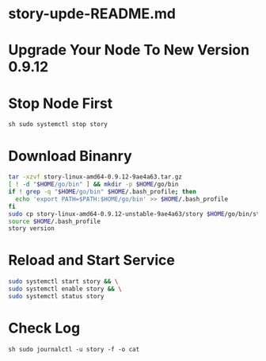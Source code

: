 # story-upde-README.md
# Upgrade Your Node To New Version 0.9.12

# Stop Node First

```sh sudo systemctl stop story ```

# Download Binanry

```sh wget https://story-geth-binaries.s3.us-west-1.amazonaws.com/story-public/story-linux-amd64-0.9.12-9ae4a63.tar.gz
tar -xzvf story-linux-amd64-0.9.12-9ae4a63.tar.gz
[ ! -d "$HOME/go/bin" ] && mkdir -p $HOME/go/bin
if ! grep -q "$HOME/go/bin" $HOME/.bash_profile; then
  echo 'export PATH=$PATH:$HOME/go/bin' >> $HOME/.bash_profile
fi
sudo cp story-linux-amd64-0.9.12-unstable-9ae4a63/story $HOME/go/bin/story
source $HOME/.bash_profile
story version
```


# Reload and Start Service

```sh sudo systemctl daemon-reload && \
sudo systemctl start story && \
sudo systemctl enable story && \
sudo systemctl status story
```

# Check Log

```sh sudo journalctl -u story -f -o cat ```
  
